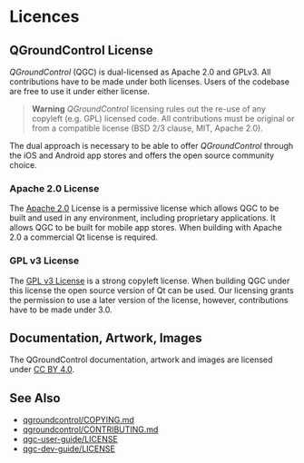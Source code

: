 # Licences

## QGroundControl License

*QGroundControl* (QGC) is dual-licensed as Apache 2.0 and GPLv3. All contributions have to be made under both licenses. Users of the codebase are free to use it under either license.

> **Warning** *QGroundControl* licensing rules out the re-use of any copyleft (e.g. GPL) licensed code. All contributions must be original or from a compatible license (BSD 2/3 clause, MIT, Apache 2.0).

The dual approach is necessary to be able to offer *QGroundControl* through the iOS and Android app stores and offers the open source community choice.

### Apache 2.0 License

The [Apache 2.0](http://www.apache.org/licenses/LICENSE-2.0) License is a permissive license which allows QGC to be built and used in any environment, including proprietary applications. It allows QGC to be built for mobile app stores. When building with Apache 2.0 a commercial Qt license is required.

### GPL v3 License

The [GPL v3 License](http://www.gnu.org/licenses/gpl-3.0.en.html) is a strong copyleft license. When building QGC under this license the open source version of Qt can be used. Our licensing grants the permission to use a later version of the license, however, contributions have to be made under 3.0.

## Documentation, Artwork, Images

The QGroundControl documentation, artwork and images are licensed under [CC BY 4.0](https://creativecommons.org/licenses/by/4.0/).

## See Also

* [qgroundcontrol/COPYING.md](https://github.com/mavlink/qgroundcontrol/blob/master/COPYING.md)
* [qgroundcontrol/CONTRIBUTING.md](https://github.com/mavlink/qgroundcontrol/blob/master/CONTRIBUTING.md)
* [qgc-user-guide/LICENSE](https://github.com/mavlink/qgc-user-guide/blob/master/LICENSE)
* [qgc-dev-guide/LICENSE](https://github.com/mavlink/qgc-dev-guide/blob/master/LICENSE)